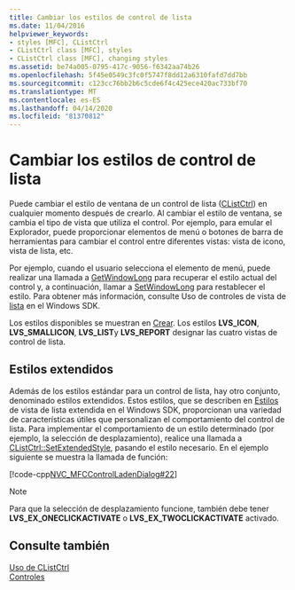 ```yaml
---
title: Cambiar los estilos de control de lista
ms.date: 11/04/2016
helpviewer_keywords:
- styles [MFC], CListCtrl
- CListCtrl class [MFC], styles
- CListCtrl class [MFC], changing styles
ms.assetid: be74a005-0795-417c-9056-f6342aa74b26
ms.openlocfilehash: 5f45e0549c3fc0f5747f8dd12a6310fafd7dd7bb
ms.sourcegitcommit: c123cc76bb2b6c5cde6f4c425ece420ac733bf70
ms.translationtype: MT
ms.contentlocale: es-ES
ms.lasthandoff: 04/14/2020
ms.locfileid: "81370812"
---
```

# <a name="changing-list-control-styles"></a>Cambiar los estilos de control de lista

Puede cambiar el estilo de ventana de un control de lista ([CListCtrl](../mfc/reference/clistctrl-class.md)) en cualquier momento después de crearlo. Al cambiar el estilo de ventana, se cambia el tipo de vista que utiliza el control. Por ejemplo, para emular el Explorador, puede proporcionar elementos de menú o botones de barra de herramientas para cambiar el control entre diferentes vistas: vista de icono, vista de lista, etc.

Por ejemplo, cuando el usuario selecciona el elemento de menú, puede realizar una llamada a [GetWindowLong](/windows/win32/api/winuser/nf-winuser-getwindowlongw) para recuperar el estilo actual del control y, a continuación, llamar a [SetWindowLong](/windows/win32/api/winuser/nf-winuser-setwindowlongw) para restablecer el estilo. Para obtener más información, consulte Uso de controles de vista de [lista](/windows/win32/Controls/using-list-view-controls) en el Windows SDK.

Los estilos disponibles se muestran en [Crear](../mfc/reference/clistctrl-class.md#create). Los estilos **LVS_ICON**, **LVS_SMALLICON**, **LVS_LIST**y **LVS_REPORT** designar las cuatro vistas de control de lista.

## <a name="extended-styles"></a>Estilos extendidos

Además de los estilos estándar para un control de lista, hay otro conjunto, denominado estilos extendidos. Estos estilos, que se describen en [Estilos](/windows/win32/Controls/extended-list-view-styles) de vista de lista extendida en el Windows SDK, proporcionan una variedad de características útiles que personalizan el comportamiento del control de lista. Para implementar el comportamiento de un estilo determinado (por ejemplo, la selección de desplazamiento), realice una llamada a [CListCtrl::SetExtendedStyle](../mfc/reference/clistctrl-class.md#setextendedstyle), pasando el estilo necesario. En el ejemplo siguiente se muestra la llamada de función:

[!code-cpp[NVC_MFCControlLadenDialog#22](../mfc/codesnippet/cpp/changing-list-control-styles_1.cpp)]

> [!NOTE]
> Para que la selección de desplazamiento funcione, también debe tener **LVS_EX_ONECLICKACTIVATE** o **LVS_EX_TWOCLICKACTIVATE** activado.

## <a name="see-also"></a>Consulte también

[Uso de CListCtrl](../mfc/using-clistctrl.md)<br/>
[Controles](../mfc/controls-mfc.md)
